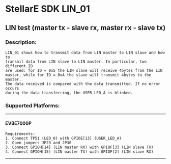 # StellarE SDK LIN_01

## LIN test (master tx - slave rx, master rx - slave tx)

### Description: 
	LIN_01 shows how to transmit data from LIN master to LIN slave and how to
	transmit data from LIN slave to LIN master. In particular, two different ID
	are used: for ID = 0x5 the LIN slave will receive 4bytes from the LIN
	master, while for ID = 0xA the slave will transmit 4bytes to the master.
	The data received is compared with the data transmitted. If no error occurs
	during the data transferring, the USER_LED_A is blinked.
### Supported Platforms:
-----------------------------------------------------------
#### EVBE7000P
	Requirements:
	1. Connect TP51 (LED_0) with GPIOE[13] (USER_LED_A)
	2. Open jumpers JP29 and JP30
	3. Connect GPIOH[14] (LIN master RX) with GPIOF[3] (LIN slave TX)
	4. Connect GPIOH[15] (LIN master TX) with GPIOF[2] (LIN slave RX)
-----------------------------------------------------------